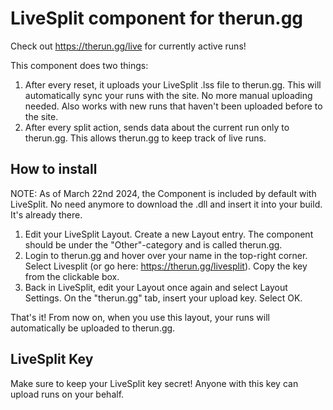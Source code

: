 # LiveSplit component for therun.gg

Check out https://therun.gg/live for currently active runs!

This component does two things:

1. After every reset, it uploads your LiveSplit .lss file to therun.gg. This will automatically sync your runs with the site. No more manual uploading needed. Also works with new runs that haven't been uploaded before to the site.
2. After every split action, sends data about the current run only to therun.gg. This allows therun.gg to keep track of live runs.

## How to install

NOTE: As of March 22nd 2024, the Component is included by default with LiveSplit. No need anymore to download the .dll and insert it into your build. It's already there.

1. Edit your LiveSplit Layout. Create a new Layout entry. The component should be under the "Other"-category and is called therun.gg.
2. Login to therun.gg and hover over your name in the top-right corner. Select Livesplit (or go here: https://therun.gg/livesplit). Copy the key from the clickable box.
3. Back in LiveSplit, edit your Layout once again and select Layout Settings. On the "therun.gg" tab, insert your upload key. Select OK.

That's it! From now on, when you use this layout, your runs will automatically be uploaded to therun.gg.

## LiveSplit Key

Make sure to keep your LiveSplit key secret! Anyone with this key can upload runs on your behalf.
